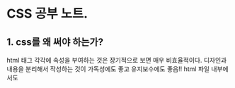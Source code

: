 # CSS  공부 노트.

## 1. css를 왜 써야 하는가?
html  태그 각각에 속성을 부여하는 것은 장기적으로 보면 매우 비효율적이다. 디자인과 내용을 분리해서 작성하는 것이 가독성에도 좋고 유지보수에도 좋음!! html 파일 내부에서도 <style> 태그를 통해 내용과 스타일 파트를 분리하기 시작
  
  
## 2. css 속성에는 무엇이 있을까?
text-align, font-size 등 여러 속성이 있다. 내가 검색해서 필요할 때마다 찾아 쓰는 게 좋다!
  
## 3. css 선택자의 종류.
html 태그에 class, id를 부여하여 css를 설정할 수 있다.
id: 우선순위가 가장 높고, 하나의 태그에만 부여할 수 있는 고유 이름.
class: id 다음의 우선순위. 여러 태그에 부여할 수 있다.
  .class_name{}
  #id_name{}
  
## 4. 박스모델이란?
태그는 inline과 block으로 종류가 나뉜다. 물론 이는 display 속성을 변경시켜 원하는 대로 바꿀 수 있다.
padding과 margin 속성을 통해 간격을 조절하는 등, 여러 속성을 바꿀 수 있다.
  
## 5. 그리드 모델이란?
표처럼 여러 속성들을 행렬에 맞춰 배치하고 싶을 때 쓰는 방법. 그리드 배치를 하고 싶은 태그들을 하나의 태그로 묶고, 그 상위 태그에 grid 속성을 부여하자.
  #grid{display: grid;
        grid-template-columns:150px 1fs;}}

## 6. 반응형 디자인이란?
웹의 크기가 바뀔 때마다 자동으로 내용이 반응하여 디자인이 바뀌는 형식의 responsive web. 이를 가능케 해주는 게 미디어쿼리라는 속성이다.
  @media(max-width:800px){
    #grid{
      display:block;}}
창의 크기가 최대 800px일 경우 (즉, 800px보다 작으면) grid id가 붙은 태그의 display를 block 박스 모델로 바꾸어라.
  
## 7. CSS 파일을 따로 두자.
html 각각에 스타일을 지정하기 보다는, css 파일을 따로 만들어 html 파일에 링크로 삽입하는 것이 효율적이다. 특히 캐싱 기능 때문에 네트워크 측면에서도 더욱 도움이 된다.
  <link rel="stylesheet" href="stlye.css">
